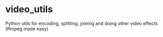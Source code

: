 # video_utils
Python utils for encoding, splitting, joining and doing other video effects (ffmpeg made easy)
